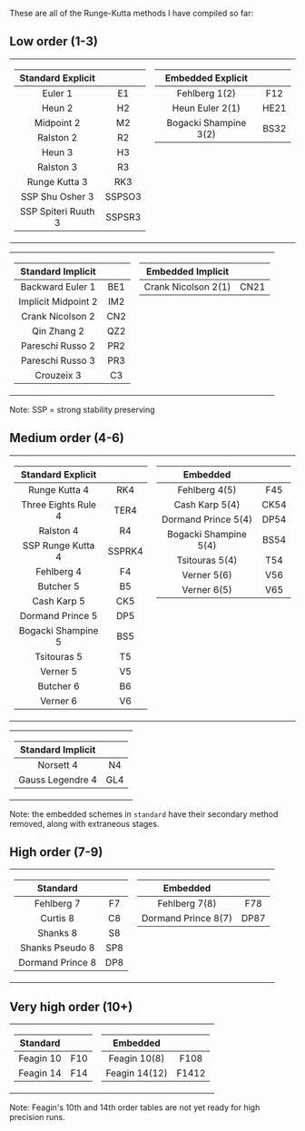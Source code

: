 These are all of the Runge-Kutta methods I have compiled so far:

## Low order (1-3)
<table>
<tr valign="top"><td>

  |  Standard Explicit  |        |
  |:-------------------:|:------:|
  | Euler 1             | E1     |
  | Heun 2              | H2     |
  | Midpoint 2          | M2     |
  | Ralston 2           | R2     |
  | Heun 3              | H3     |
  | Ralston 3           | R3     |
  | Runge Kutta 3       | RK3    |
  | SSP Shu Osher 3     | SSPSO3 |
  | SSP Spiteri Ruuth 3 | SSPSR3 |
  
</td><td valign="top">
  
  |   Embedded Explicit   |      |
  |:---------------------:|:----:|
  | Fehlberg 1(2)         | F12  |
  | Heun Euler 2(1)       | HE21 |
  | Bogacki Shampine 3(2) | BS32 |

</td></tr> </table>

<table>
<tr valign="top"><td>
  
  |   Standard Implicit   |      |
  |:---------------------:|:----:|
  | Backward Euler 1      | BE1  |
  | Implicit Midpoint 2   | IM2  |
  | Crank Nicolson 2      | CN2  |
  | Qin Zhang 2           | QZ2  |
  | Pareschi Russo 2      | PR2  |
  | Pareschi Russo 3      | PR3  |
  | Crouzeix 3            | C3   |

</td><td valign="top">

  |   Embedded Implicit   |      |
  |:---------------------:|:----:|
  | Crank Nicolson 2(1)   | CN21 |
  
</td></tr> </table>

Note: SSP = strong stability preserving

## Medium order (4-6)
<table>
<tr valign="top"><td>

| Standard Explicit   |        |
|:-------------------:|:------:|
| Runge Kutta 4       | RK4    |
| Three Eights Rule 4 | TER4   |
| Ralston 4           | R4     |
| SSP Runge Kutta 4   | SSPRK4 |
| Fehlberg 4          | F4     |
| Butcher 5           | B5     |
| Cash Karp 5         | CK5    |
| Dormand Prince 5    | DP5    |
| Bogacki Shampine 5  | BS5    |
| Tsitouras 5         | T5     |
| Verner 5            | V5     |
| Butcher 6           | B6     |
| Verner 6            | V6     |
  
</td><td valign="top">
 
|      Embedded         |      |
|:---------------------:|:----:|
| Fehlberg 4(5)         | F45  |
| Cash Karp 5(4)        | CK54 |
| Dormand Prince 5(4)   | DP54 |
| Bogacki Shampine 5(4) | BS54 |
| Tsitouras 5(4)        | T54  |
| Verner 5(6)           | V56  |
| Verner 6(5)           | V65  |
  
</td></tr> </table>

<table>
<tr valign="top"><td>

| Standard Implicit   |        |
|:-------------------:|:------:|
| Norsett 4             | N4   |
| Gauss Legendre 4      | GL4  |

</td></tr> </table>

Note: the embedded schemes in `standard` have their secondary method removed, along with extraneous stages. 

## High order (7-9)
<table>
<tr valign="top"><td>

|      Standard       |      |
|:-------------------:|:----:|
| Fehlberg 7          | F7   |
| Curtis 8            | C8   |
| Shanks 8            | S8   |
| Shanks Pseudo 8     | SP8  |
| Dormand Prince 8    | DP8  |

</td><td valign="top">

|      Embedded         |      |
|:---------------------:|:----:|
| Fehlberg 7(8)         | F78  |
| Dormand Prince 8(7)   | DP87 |

</td></tr> </table>


## Very high order (10+)
<table>
<tr valign="top"><td>

|      Standard       |      |
|:-------------------:|:----:|
| Feagin 10           | F10  |
| Feagin 14           | F14  |

</td><td valign="top">

|      Embedded         |      |
|:---------------------:|:----:|
| Feagin 10(8)          | F108 |
| Feagin 14(12)         | F1412|

</td></tr> </table>

Note: Feagin's 10th and 14th order tables are not yet ready for high precision runs.
